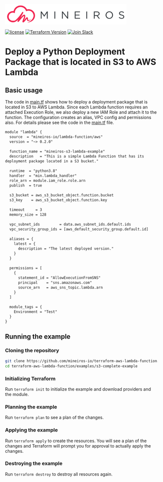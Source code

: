 [<img src="https://raw.githubusercontent.com/mineiros-io/brand/3bffd30e8bdbbde32c143e2650b2faa55f1df3ea/mineiros-primary-logo.svg" width="400"/>][homepage]

[![license][badge-license]][apache20]
[![Terraform Version][badge-terraform]][releases-terraform]
[![Join Slack][badge-slack]][slack]

# Deploy a Python Deployment Package that is located in S3 to AWS Lambda

## Basic usage

The code in [main.tf] shows how to deploy a deployment package that is located
in S3 to AWS Lambda. Since each Lambda function requires an attached Execution Role, we also
deploy a new IAM Role and attach it to the function. The configuration creates an
alias, VPC config and permissions also.
For details please see the code in the [main.tf] file.

```hcl
module "lambda" {
  source  = "mineiros-io/lambda-function/aws"
  version = "~> 0.2.0"

  function_name = "mineiros-s3-lambda-example"
  description   = "This is a simple Lambda Function that has its deployment package located in a S3 bucket."

  runtime  = "python3.8"
  handler  = "min.lambda_handler"
  role_arn = module.iam_role.role.arn
  publish  = true

  s3_bucket = aws_s3_bucket_object.function.bucket
  s3_key    = aws_s3_bucket_object.function.key

  timeout     = 3
  memory_size = 128

  vpc_subnet_ids         = data.aws_subnet_ids.default.ids
  vpc_security_group_ids = [aws_default_security_group.default.id]

  aliases = {
    latest = {
      description = "The latest deployed version."
    }
  }

  permissions = [
    {
      statement_id = "AllowExecutionFromSNS"
      principal    = "sns.amazonaws.com"
      source_arn   = aws_sns_topic.lambda.arn
    }
  ]

  module_tags = {
    Environment = "Test"
  }
}
```

## Running the example

### Cloning the repository

``` bash
git clone https://github.com/mineiros-io/terraform-aws-lambda-function.git
cd terraform-aws-lambda-function/examples/s3-complete-example
```

### Initializing Terraform

Run `terraform init` to initialize the example and download providers and the module.

### Planning the example

Run `terraform plan` to see a plan of the changes.

### Applying the example

Run `terraform apply` to create the resources.
You will see a plan of the changes and Terraform will prompt you for approval to actually apply the changes.

### Destroying the example

Run `terraform destroy` to destroy all resources again.

<!-- References -->

[main.tf]: https://github.com/mineiros-io/terraform-aws-lambda-function/blob/master/examples/s3-complete-example/main.tf
[homepage]: https://mineiros.io/?ref=terraform-aws-lambda-function
[badge-license]: https://img.shields.io/badge/license-Apache%202.0-brightgreen.svg
[badge-terraform]: https://img.shields.io/badge/terraform-0.13%20and%200.12.20+-623CE4.svg?logo=terraform
[badge-slack]: https://img.shields.io/badge/slack-@mineiros--community-f32752.svg?logo=slack
[releases-terraform]: https://github.com/hashicorp/terraform/releases
[apache20]: https://opensource.org/licenses/Apache-2.0
[slack]: https://join.slack.com/t/mineiros-community/shared_invite/zt-ehidestg-aLGoIENLVs6tvwJ11w9WGg

